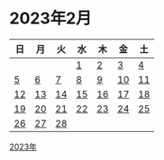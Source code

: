 # 2023年2月

|日|月|火|水|木|金|土|
|--|--|--|--|--|--|--|
||||[1](./01.md)|[2](./02.md)|[3](./03.md)|[4](./04.md)|
|[5](./05.md)|[6](./06.md)|[7](./07.md)|[8](./08.md)|[9](./09.md)|[10](./10.md)|[11](./11.md)|
|[12](./12.md)|[13](./13.md)|[14](./14.md)|[15](./15.md)|[16](./16.md)|[17](./17.md)|[18](./18.md)|
|[19](./19.md)|[20](./20.md)|[21](./21.md)|[22](./22.md)|[23](./23.md)|[24](./24.md)|[25](./25.md)|
|[26](./26.md)|[27](./27.md)|[28](./28.md)||||||

[2023年](../README.md)
